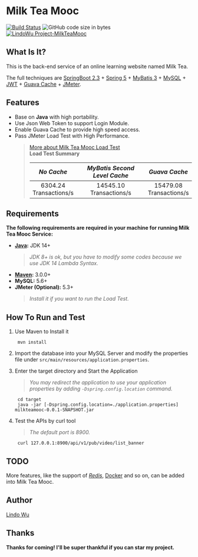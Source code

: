 # Milk Tea Mooc  
[![Build Status](https://www.travis-ci.org/HelloLindo/MilkTea-Mooc.svg?branch=master)](https://www.travis-ci.org/HelloLindo/MilkTea-Mooc)
![GitHub code size in bytes](https://img.shields.io/github/languages/code-size/HelloLindo/MilkTea-Mooc)
[![LindoWu Project-MilkTeaMooc](https://img.shields.io/badge/LindoWu-MilkTeaMooc-brightgreen)](https://github.com/HelloLindo/MilkTea-Mooc)  


## What Is It?  
This is the back-end service of an online learning website named Milk Tea.  

The full techniques are [SpringBoot 2.3](https://spring.io/projects/spring-boot/) + [Spring 5](https://spring.io/) + [MyBatis 3](https://mybatis.org/mybatis-3/) + [MySQL](https://dev.mysql.com/downloads/mysql/) + [JWT](https://jwt.io/) + [Guava Cache](https://github.com/google/guava/wiki/CachesExplained) + [JMeter](https://jmeter.apache.org/).  

## Features  
- Base on **Java** with high portability.
- Use Json Web Token to support Login Module.
- Enable Guava Cache to provide high speed access.
- Pass JMeter Load Test with High Performance.  
    >[More about Milk Tea Mooc Load Test](./JMeterTest/README.md)  
    > **Load Test Summary**
    >
    > | *No Cache* | *MyBatis Second Level Cache* | *Guava Cache* |
    > | :----: | :----: | :----: |
    > | 6304.24<br />Transactions/s | 14545.10<br />Transactions/s |  15479.08<br />Transactions/s |

## Requirements  
**The following requirements are required in your machine for running Milk Tea Mooc Service:**

- **[Java](https://www.java.com/en/):** JDK 14+  
    >*JDK 8+ is ok, but you have to modify some codes because we use JDK 14 Lambda Syntax.*  
- **[Maven](http://maven.apache.org/):** 3.0.0+  
- **MySQL:** 5.6+
- **JMeter (Optional):** 5.3+  
    >*Install it if you want to run the Load Test.*  

## How To Run and Test  
1. Use Maven to Install it  
    ```shell script
     mvn install
    ```

2. Import the database into your MySQL Server and modify the properties file under `src/main/resources/application.properties`.  

3. Enter the target directory and Start the Application  
   > *You may redirect the application to use your application properties by adding `-Dspring.config.location` command.*  
    ```shell script
     cd target
     java -jar [-Dspring.config.location=./application.properties] milkteamooc-0.0.1-SNAPSHOT.jar
    ```
4. Test the APIs by curl tool  
   > *The default port is 8900.*  
    ```shell script
     curl 127.0.0.1:8900/api/v1/pub/video/list_banner
    ```

## TODO  
More features, like the support of *[Redis](https://redis.io/)*, [Docker](https://www.docker.com/) and so on, can be added into Milk Tea Mooc.

## Author  
[Lindo Wu](https://github.com/HelloLindo)

## Thanks  
**Thanks for coming! I'll be super thankful if you can star my project.**